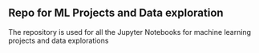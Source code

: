 ## Repo for ML Projects and Data exploration
The repository is used for all the Jupyter Notebooks for machine learning projects and data explorations

